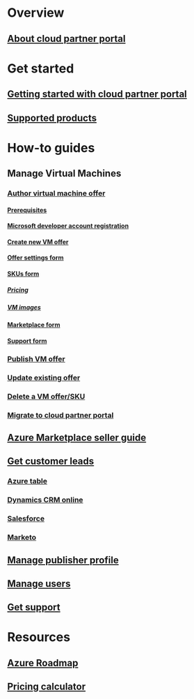 # Overview
## [About cloud partner portal](./cloud-partner-portal-what-is-the-cloud-partner-portal.md)

# Get started
## [Getting started with cloud partner portal](./cloud-partner-portal-getting-started-with-the-cloud-partner-portal.md)
## [Supported products](./Cloud-partner-portal-products-that-can-get-published-via-portal.md)

# How-to guides
## Manage Virtual Machines
### [Author virtual machine offer](./cloud-partner-portal-publish-virtual-machine.md)
#### [Prerequisites](./cloud-partner-portal-publish-virtual-machine.md#what-are-pre-requisites-for-publishing-a-vm)
#### [Microsoft developer account registration](./cloud-partner-portal-dev-center-accounts-registration.md)
#### [Create new VM offer](./cloud-partner-portal-publish-virtual-machine.md#how-to-create-a-new-vm-offer)
#### [Offer settings form](./cloud-partner-portal-publish-virtual-machine.md#how-to-fill-out-the-offer-settings-form)
#### [SKUs form](./cloud-partner-portal-publish-virtual-machine.md#how-to-create-skus)
##### [Pricing](./cloud-partner-portal-publish-virtual-machine.md#pricing)
##### [VM images](cloud-partner-portal-publish-virtual-machine.md#vm-images)
#### [Marketplace form](./cloud-partner-portal-publish-virtual-machine.md#marketplace-form)
#### [Support form](cloud-partner-portal-publish-virtual-machine.md#support-form)
### [Publish VM offer](./Cloud-partner-portal-make-offer-live-on-Azure-Marketplace.md)

### [Update existing offer](./cloud-partner-portal-update-existing-offer.md)
### [Delete a VM offer/SKU](./cloud-partner-portal-delete-an-offer.md)
### [Migrate to cloud partner portal](./cloud-partner-portal-how-to-migrate-to-the-new-cloud-partner-portal.md)
## [Azure Marketplace seller guide](./cloud-partner-portal-seller-guide.md)

## [Get customer leads](./cloud-partner-portal-get-customer-leads.md)
### [Azure table](./cloud-partner-portal-lead-management-instructions-azure-table.md)
### [Dynamics CRM online](./cloud-partner-portal-lead-management-instructions-dynamics.md)
### [Salesforce](./cloud-partner-portal-lead-management-instructions-salesforce.md)
### [Marketo](./cloud-partner-portal-lead-management-instructions-marketo.md)

## [Manage publisher profile](./cloud-partner-portal-manage-publisher-profile.md)
## [Manage users](./cloud-partner-portal-manage-users.md)
## [Get support](./cloud-partner-portal-support-for-cloud-partner-portal.md)
# Resources
## [Azure Roadmap](https://azure.microsoft.com/roadmap/)
## [Pricing calculator](https://azure.microsoft.com/pricing/calculator/)
